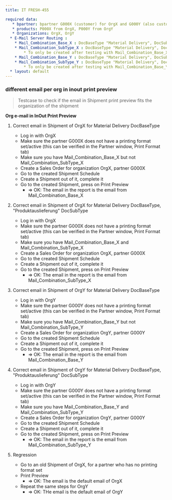 ```yaml
---
title: IT FRESH-455

required data:
   * bpartner: bpartner G000X (customer) for OrgX and G000Y (also customer) for OrgY
   * products: P000X from OrgX, P000Y from OrgY
   * Organizations: OrgX, OrgY 
  * E-Mail Server Routing : 
    * Mail_Combination_Base_X : DocBaseType "Material Delivery", DocSubType Empty, Organization OrgX
    * Mail_Combination_SubType_X : DocBaseType "Material Delivery", DocSubType "Produktauslieferung", Organization OrgX
        * To only be created after testing with Mail_Combination_Base_X
    * Mail_Combination_Base_Y : DocBaseType "Material Delivery", DocSubType Empty, Organization OrgY
    * Mail_Combination_SubType_Y : DocBaseType "Material Delivery", DocSubType "Produktauslieferung", Organization OrgY
        * To only be created after testing with Mail_Combination_Base_Y
  * layout: default
---
```


### different email per org in inout print preview
> Testcase to check if the email in Shipment print preview fits the organization of the shipment

**Org e-mail in InOut Print Preview**

1. Correct email in Shipment of OrgX for Material Delivery DocBaseType
    * Log in with OrgX
    * Make sure the partner G000X does not have a printing format set/active (this can be verified in the Partner window, Print Format tab)
    * Make sure you have Mail_Combination_Base_X but not Mail_Combination_SubType_X
    * Create a Sales Order for organization OrgX, partner G000X
	* Go to the created Shipment Schedule
	* Create a Shipment out of it, complete it
	* Go to the created Shipment, press on Print Preview 
		* => OK: The email in the report is the email from Mail_Combination_Base_X

2. Correct email in Shipment of OrgX for Material Delivery DocBaseType, "Produktauslieferung" DocSubType
    * Log in with OrgX
    * Make sure the partner G000X does not have a printing format set/active (this can be verified in the Partner window, Print Format tab)
    * Make sure you have Mail_Combination_Base_X and Mail_Combination_SubType_X
    * Create a Sales Order for organization OrgX, partner G000X
	* Go to the created Shipment Schedule
	* Create a Shipment out of it, complete it
	* Go to the created Shipment, press on Print Preview 
		* => OK: The email in the report is the email from Mail_Combination_SubType_X
		
3. Correct email in Shipment of OrgY for Material Delivery DocBaseType
    * Log in with OrgY
    * Make sure the partner G000Y does not have a printing format set/active (this can be verified in the Partner window, Print Format tab)
    * Make sure you have Mail_Combination_Base_Y but not Mail_Combination_SubType_Y
    * Create a Sales Order for organization OrgY, partner G000Y
	* Go to the created Shipment Schedule
	* Create a Shipment out of it, complete it
	* Go to the created Shipment, press on Print Preview 
		* => OK: The email in the report is the email from Mail_Combination_Base_Y

4. Correct email in Shipment of OrgY for Material Delivery DocBaseType, "Produktauslieferung" DocSubType
    * Log in with OrgY
    * Make sure the partner G000Y does not have a printing format set/active (this can be verified in the Partner window, Print Format tab)
    * Make sure you have Mail_Combination_Base_Y and Mail_Combination_SubType_Y
    * Create a Sales Order for organization OrgY, partner G000Y
	* Go to the created Shipment Schedule
	* Create a Shipment out of it, complete it
	* Go to the created Shipment, press on Print Preview 
		* => OK: The email in the report is the email from Mail_Combination_SubType_Y
		

3. Regression
    * Go to an old Shipment of OrgX, for a partner who has no printing format set
    * Print Preview
        * => OK: The email is the default email of OrgX
    * Repeat the same steps for OrgY
        * => OK: THe email is the default email of OrgY
